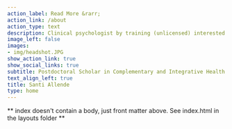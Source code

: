 ```yaml
---
action_label: Read More &rarr;
action_link: /about
action_type: text
description: Clinical psychologist by training (unlicensed) interested in utilizing clinical trial and intensive longitudinal methodologies to better understand stress responsivity, the placebo response, and the physiological correlates of mind-body practices, including meditation, yoga, whole-body hyperthermia, hypnosis, and floatation-REST. I am passionate about using the R programming language to clean and structure large datasets, develop dashboards, and conduct a variety of analyses, such as linear mixed models, survival models, and mixture models. Another primary interest of mine is to use electronic health record big data analytics to advance a precision medicine approach in mental health care. I have ongoing collaborations with researchers around the world and have been the lead data analyst on a number of publications in psychiatry and the behavioral sciences.
image_left: false
images: 
- img/headshot.JPG
show_action_link: true
show_social_links: true
subtitle: Postdoctoral Scholar in Complementary and Integrative Health at Stanford/VA
text_align_left: true
title: Santi Allende
type: home
---
```


** index doesn't contain a body, just front matter above.
See index.html in the layouts folder **
